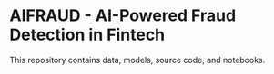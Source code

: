 # AIFRAUD - AI-Powered Fraud Detection in Fintech

This repository contains data, models, source code, and notebooks.